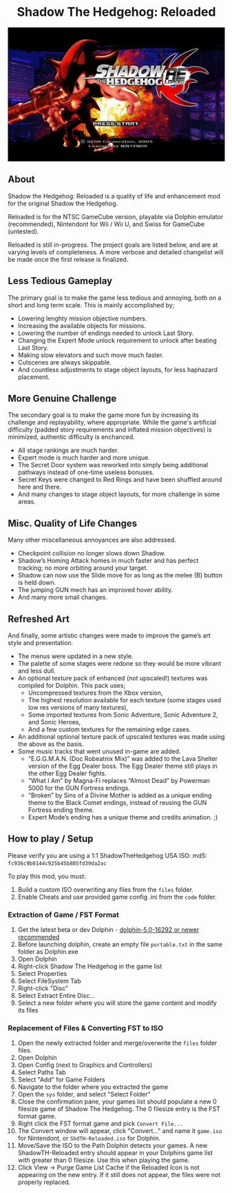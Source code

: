 <div align="center"><h1>Shadow The Hedgehog: Reloaded</h1>
<img src="https://raw.githubusercontent.com/ShadowTheHedgehogHacking/ShdTH-Reloaded/master/res/title_screen.png" align="center" />
</div>

## About
Shadow the Hedgehog: Reloaded is a quality of life and enhancement mod for the original Shadow the Hedgehog.

Reloaded is for the NTSC GameCube version, playable via Dolphin emulator (recommended), Nintendont for Wii / Wii U, and Swiss for GameCube (untested).

Reloaded is still in-progress. The project goals are listed below, and are at varying levels of completeness. A more verbose and detailed changelist will be made once the first release is finalized.

## Less Tedious Gameplay
The primary goal is to make the game less tedious and annoying, both on a short and long term scale. This is mainly accomplished by; 
- Lowering lenghty mission objective numbers.
- Increasing the available objects for missions.
- Lowering the number of endings needed to unlock Last Story.
- Changing the Expert Mode unlock requirement to unlock after beating Last Story.
- Making slow elevators and such move much faster.
- Cutscenes are always skippable.
- And countless adjustments to stage object layouts, for less haphazard placement.

## More Genuine Challenge
The secondary goal is to make the game more fun by increasing its challenge and replayability, where appropriate. While the game's artificial difficulty (padded story requirements and inflated mission objectives) is minimized, authentic difficulty is enchanced.
- All stage rankings are much harder.
- Expert mode is much harder and more unique.
- The Secret Door system was reworked into simply being additional pathways instead of one-time useless bonuses.
- Secret Keys were changed to Red Rings and have been shuffled around here and there.
- And many changes to stage object layouts, for more challenge in some areas.

## Misc. Quality of Life Changes
Many other miscellaneous annoyances are also addressed.
- Checkpoint collision no longer slows down Shadow.
- Shadow’s Homing Attack homes in much faster and has perfect tracking; no more orbiting around your target.
- Shadow can now use the Slide move for as long as the melee (B) button is held down.
- The jumping GUN mech has an improved hover ability.
- And many more small changes.

## Refreshed Art
And finally, some artistic changes were made to improve the game’s art style and presentation.
- The menus were updated in a new style.
- The palette of some stages were redone so they would be more vibrant and less dull.
- An optional texture pack of enhanced (not upscaled!) textures was compiled for Dolphin. This pack uses; 
  - Uncompressed textures from the Xbox version,
  - The highest resolution available for each texture (some stages used low res versions of many textures),
  - Some imported textures from Sonic Adventure, Sonic Adventure 2, and Sonic Heroes,
  - And a few custom textures for the remaining edge cases.
- An additional optional texture pack of upscaled textures was made using the above as the basis.
- Some music tracks that went unused in-game are added.
  - “E.G.G.M.A.N. (Doc Robeatnix Mix)” was added to the Lava Shelter version of the Egg Dealer boss. The Egg Dealer theme still plays in the other Egg Dealer fights.
  - “What I Am” by Magna-Fi replaces “Almost Dead” by Powerman 5000 for the GUN Fortress endings.
  - “Broken” by Sins of a Divine Mother is added as a unique ending theme to the Black Comet endings, instead of reusing the GUN Fortress ending theme.
  - Expert Mode’s ending has a unique theme and credits animation. ;)

## How to play / Setup
Please verify you are using a 1:1 ShadowTheHedgehog USA ISO: md5: `fc936c9b0144c925b45b805fd39da2ac`

To play this mod, you must:
1. Build a custom ISO overwriting any files from the `files` folder.
2. Enable Cheats and use provided game config .ini from the `code` folder.

### Extraction of Game / FST Format

1. Get the latest beta or dev Dolphin - [dolphin-5.0-16292 or newer recommended](https://dolphin-emu.org/download/)
2. Before launching dolphin, create an empty file
   `portable.txt` in the same folder as Dolphin.exe
3. Open Dolphin
4. Right-click Shadow The Hedgehog in the game list
5. Select Properties
6. Select FileSystem Tab
7. Right-click "Disc"
8. Select Extract Entire Disc...
9. Select a new folder where you will store the game content and modify its files

### Replacement of Files & Converting FST to ISO
1. Open the newly extracted folder and merge/overwrite the `files` folder files.
2. Open Dolphin
3. Open Config (next to Graphics and Controllers)
4. Select Paths Tab
5. Select "Add" for Game Folders
6. Navigate to the folder where you extracted the game
7. Open the `sys` folder, and select "Select Folder"
8. Close the confirmation pane, your games list should populate a new 0 filesize game of Shadow The Hedgehog. The 0 filesize entry is the FST format game.
9. Right click the FST format game and pick `Convert File...`
10. The Convert window will appear, click "Convert..." and name it `game.iso` for Nintendont, or `ShdTH-Reloaded.iso` for Dolphin.
11. Move/Save the ISO to the Path Dolphin detects your games. A new ShadowTH-Reloaded entry should appear in your Dolphins game list with greater than 0 filesize. Use this when playing the game. 
12. Click View -> Purge Game List Cache if the Reloaded Icon is not appearing on the new entry. If it still does not appear, the files were not properly replaced.